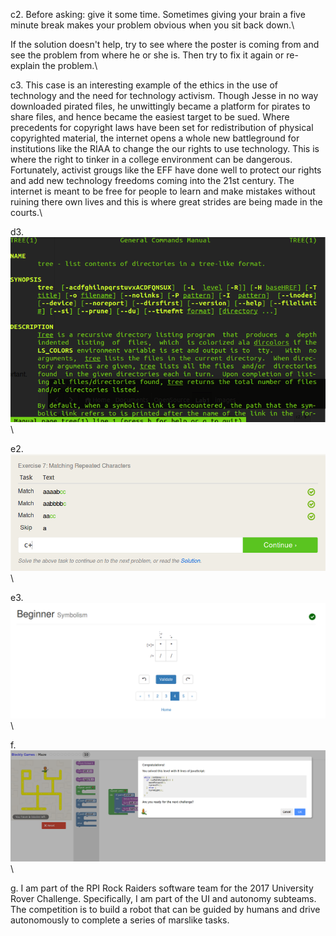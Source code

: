c2. Before asking: give it some time. Sometimes giving your brain a five minute break makes your problem obvious when you sit back down.\\

If the solution doesn't help, try to see where the poster is coming from and see the problem from where he or she is. Then try to fix it again or re-explain the problem.\\

c3. This case is an interesting example of the ethics in the use of technology and the need for technology activism. Though Jesse in no way downloaded pirated files, he unwittingly became a platform for pirates to share files, and hence became the easiest target to be sued. Where precedents for copyright laws have been set for redistribution of physical copyrighted material, the internet opens a whole new battleground for institutions like the RIAA to change the our rights to use technology. This is where the right to tinker in a college environment can be dangerous. Fortunately, activist grougs like the EFF have done well to protect our rights and add new technology freedoms coming into the 21st century. The internet is meant to be free for people to learn and make mistakes without ruining there own lives and this is where great strides are being made in the courts.\\

d3. ![Image of man tree](images/ManTree.png)\\

e2. ![Image of problem 7](images/Problem7.png)\\

e3. ![Image of problem 4](images/Problem4.png)\\

f. ![Depth first search of Blockly puzzle](images/ProblemF.png)\\

g. I am part of the RPI Rock Raiders software team for the 2017 University Rover Challenge. Specifically, I am part of the UI and autonomy subteams. The competition is to build a robot that can be guided by humans and drive autonomously to complete a series of marslike tasks.


